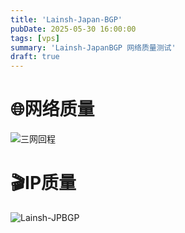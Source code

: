 ```yaml
---
title: 'Lainsh-Japan-BGP'
pubDate: 2025-05-30 16:00:00
tags: [vps]
summary: 'Lainsh-JapanBGP 网络质量测试'
draft: true
---
```


# 🌐网络质量
![三网回程](https://report.check.place/net/38GHYECVN.svg)

# 🎬IP质量
![Lainsh-JPBGP](https://report.check.place/ip/3OB3NC68E.svg)


